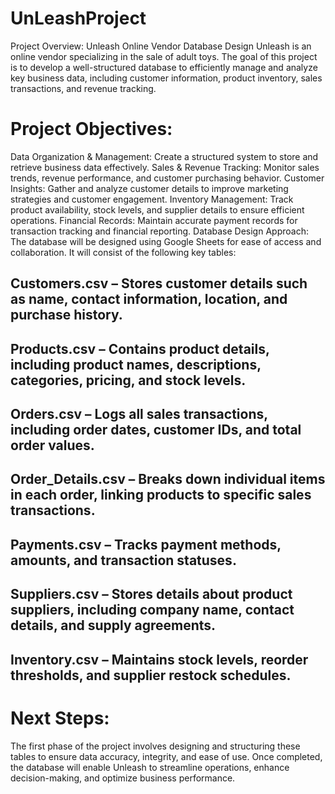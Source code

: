 # UnLeashProject

Project Overview: Unleash Online Vendor Database Design
Unleash is an online vendor specializing in the sale of adult toys. The goal of this project is to develop a well-structured database to efficiently manage and analyze key business data, including customer information, product inventory, sales transactions, and revenue tracking.

# Project Objectives:

Data Organization & Management: Create a structured system to store and retrieve business data effectively.
Sales & Revenue Tracking: Monitor sales trends, revenue performance, and customer purchasing behavior.
Customer Insights: Gather and analyze customer details to improve marketing strategies and customer engagement.
Inventory Management: Track product availability, stock levels, and supplier details to ensure efficient operations.
Financial Records: Maintain accurate payment records for transaction tracking and financial reporting.
Database Design Approach:
The database will be designed using Google Sheets for ease of access and collaboration. It will consist of the following key tables:

## Customers.csv – Stores customer details such as name, contact information, location, and purchase history.
## Products.csv – Contains product details, including product names, descriptions, categories, pricing, and stock levels.
## Orders.csv – Logs all sales transactions, including order dates, customer IDs, and total order values.
## Order_Details.csv – Breaks down individual items in each order, linking products to specific sales transactions.
## Payments.csv – Tracks payment methods, amounts, and transaction statuses.
## Suppliers.csv – Stores details about product suppliers, including company name, contact details, and supply agreements.
## Inventory.csv – Maintains stock levels, reorder thresholds, and supplier restock schedules.

# Next Steps:
The first phase of the project involves designing and structuring these tables to ensure data accuracy, integrity, and ease of use. Once completed, the database will enable Unleash to streamline operations, enhance decision-making, and optimize business performance.
